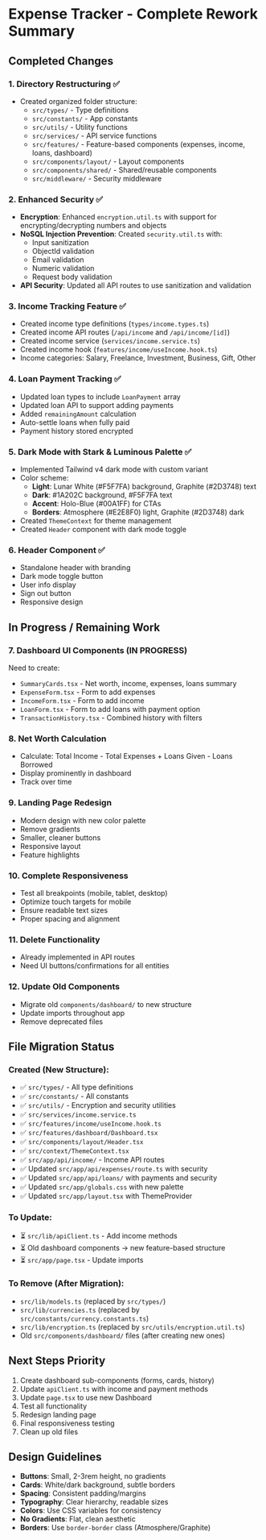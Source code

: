 # Expense Tracker - Complete Rework Summary

## Completed Changes

### 1. Directory Restructuring ✅
- Created organized folder structure:
  - `src/types/` - Type definitions
  - `src/constants/` - App constants
  - `src/utils/` - Utility functions
  - `src/services/` - API service functions
  - `src/features/` - Feature-based components (expenses, income, loans, dashboard)
  - `src/components/layout/` - Layout components
  - `src/components/shared/` - Shared/reusable components
  - `src/middleware/` - Security middleware

### 2. Enhanced Security ✅
- **Encryption**: Enhanced `encryption.util.ts` with support for encrypting/decrypting numbers and objects
- **NoSQL Injection Prevention**: Created `security.util.ts` with:
  - Input sanitization
  - ObjectId validation
  - Email validation
  - Numeric validation
  - Request body validation
- **API Security**: Updated all API routes to use sanitization and validation

### 3. Income Tracking Feature ✅
- Created income type definitions (`types/income.types.ts`)
- Created income API routes (`/api/income` and `/api/income/[id]`)
- Created income service (`services/income.service.ts`)
- Created income hook (`features/income/useIncome.hook.ts`)
- Income categories: Salary, Freelance, Investment, Business, Gift, Other

### 4. Loan Payment Tracking ✅
- Updated loan types to include `LoanPayment` array
- Updated loan API to support adding payments
- Added `remainingAmount` calculation
- Auto-settle loans when fully paid
- Payment history stored encrypted

### 5. Dark Mode with Stark & Luminous Palette ✅
- Implemented Tailwind v4 dark mode with custom variant
- Color scheme:
  - **Light**: Lunar White (#F5F7FA) background, Graphite (#2D3748) text
  - **Dark**: #1A202C background, #F5F7FA text
  - **Accent**: Holo-Blue (#00A1FF) for CTAs
  - **Borders**: Atmosphere (#E2E8F0) light, Graphite (#2D3748) dark
- Created `ThemeContext` for theme management
- Created `Header` component with dark mode toggle

### 6. Header Component ✅
- Standalone header with branding
- Dark mode toggle button
- User info display
- Sign out button
- Responsive design

## In Progress / Remaining Work

### 7. Dashboard UI Components (IN PROGRESS)
Need to create:
- `SummaryCards.tsx` - Net worth, income, expenses, loans summary
- `ExpenseForm.tsx` - Form to add expenses
- `IncomeForm.tsx` - Form to add income
- `LoanForm.tsx` - Form to add loans with payment option
- `TransactionHistory.tsx` - Combined history with filters

### 8. Net Worth Calculation
- Calculate: Total Income - Total Expenses + Loans Given - Loans Borrowed
- Display prominently in dashboard
- Track over time

### 9. Landing Page Redesign
- Modern design with new color palette
- Remove gradients
- Smaller, cleaner buttons
- Responsive layout
- Feature highlights

### 10. Complete Responsiveness
- Test all breakpoints (mobile, tablet, desktop)
- Optimize touch targets for mobile
- Ensure readable text sizes
- Proper spacing and alignment

### 11. Delete Functionality
- Already implemented in API routes
- Need UI buttons/confirmations for all entities

### 12. Update Old Components
- Migrate old `components/dashboard/` to new structure
- Update imports throughout app
- Remove deprecated files

## File Migration Status

### Created (New Structure):
- ✅ `src/types/` - All type definitions
- ✅ `src/constants/` - All constants
- ✅ `src/utils/` - Encryption and security utilities
- ✅ `src/services/income.service.ts`
- ✅ `src/features/income/useIncome.hook.ts`
- ✅ `src/features/dashboard/Dashboard.tsx`
- ✅ `src/components/layout/Header.tsx`
- ✅ `src/context/ThemeContext.tsx`
- ✅ `src/app/api/income/` - Income API routes
- ✅ Updated `src/app/api/expenses/route.ts` with security
- ✅ Updated `src/app/api/loans/` with payments and security
- ✅ Updated `src/app/globals.css` with new palette
- ✅ Updated `src/app/layout.tsx` with ThemeProvider

### To Update:
- ⏳ `src/lib/apiClient.ts` - Add income methods
- ⏳ Old dashboard components → new feature-based structure
- ⏳ `src/app/page.tsx` - Update imports

### To Remove (After Migration):
- `src/lib/models.ts` (replaced by `src/types/`)
- `src/lib/currencies.ts` (replaced by `src/constants/currency.constants.ts`)
- `src/lib/encryption.ts` (replaced by `src/utils/encryption.util.ts`)
- Old `src/components/dashboard/` files (after creating new ones)

## Next Steps Priority

1. Create dashboard sub-components (forms, cards, history)
2. Update `apiClient.ts` with income and payment methods
3. Update `page.tsx` to use new Dashboard
4. Test all functionality
5. Redesign landing page
6. Final responsiveness testing
7. Clean up old files

## Design Guidelines

- **Buttons**: Small, 2-3rem height, no gradients
- **Cards**: White/dark background, subtle borders
- **Spacing**: Consistent padding/margins
- **Typography**: Clear hierarchy, readable sizes
- **Colors**: Use CSS variables for consistency
- **No Gradients**: Flat, clean aesthetic
- **Borders**: Use `border-border` class (Atmosphere/Graphite)
